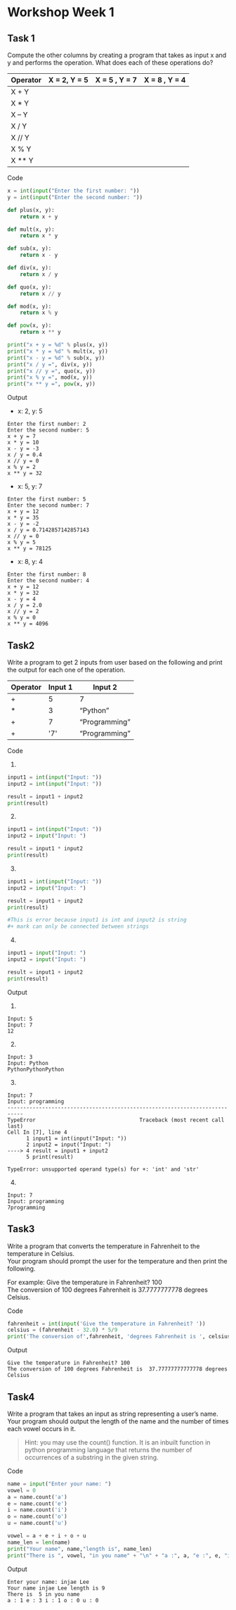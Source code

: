 # Workshop Week 1

## Task 1
Compute the other columns by creating a program that takes as input x and y and performs the operation. What does each of these operations do?

|Operator|X = 2, Y = 5|X = 5 , Y = 7|X = 8 , Y = 4|
|------|---|---|---|
|X + Y|||
|X * Y|||
|X – Y|||
|X / Y|||
|X // Y|||
|X % Y|||
|X ** Y|||

Code
```py
x = int(input("Enter the first number: "))
y = int(input("Enter the second number: "))

def plus(x, y):
    return x + y

def mult(x, y):
    return x * y

def sub(x, y):
    return x - y

def div(x, y):
    return x / y

def quo(x, y):
    return x // y

def mod(x, y):
    return x % y

def pow(x, y):
    return x ** y

print("x + y = %d" % plus(x, y))
print("x * y = %d" % mult(x, y))
print("x - y = %d" % sub(x, y))
print("x / y =", div(x, y))
print("x // y =", quo(x, y))
print("x % y =", mod(x, y))
print("x ** y =", pow(x, y))
```
Output
- x: 2, y: 5
```
Enter the first number: 2
Enter the second number: 5
x + y = 7
x * y = 10
x - y = -3
x / y = 0.4
x // y = 0
x % y = 2
x ** y = 32
```
- x: 5, y: 7
```
Enter the first number: 5
Enter the second number: 7
x + y = 12
x * y = 35
x - y = -2
x / y = 0.7142857142857143
x // y = 0
x % y = 5
x ** y = 78125
```
- x: 8, y: 4
```
Enter the first number: 8
Enter the second number: 4
x + y = 12
x * y = 32
x - y = 4
x / y = 2.0
x // y = 2
x % y = 0
x ** y = 4096
```

## Task2
Write a program to get 2 inputs from user based on the following and print the output for each one of the operation.

|Operator|Input 1|Input 2|
|------|---|---|
|+|5|7|
|*|3|“Python”|
|+|7|“Programming”|
|+|'7'|“Programming”|

Code

1)
```py
input1 = int(input("Input: "))
input2 = int(input("Input: "))

result = input1 + input2
print(result)
```
2)
```py
input1 = int(input("Input: "))
input2 = input("Input: ")

result = input1 * input2
print(result)
```
3)
```py
input1 = int(input("Input: "))
input2 = input("Input: ")

result = input1 + input2
print(result)

#This is error because input1 is int and input2 is string
#+ mark can only be connected between strings
```
4)
```py
input1 = input("Input: ")
input2 = input("Input: ")

result = input1 + input2
print(result)
```
Output

1)
```
Input: 5
Input: 7
12
```
2)
```
Input: 3
Input: Python
PythonPythonPython
```
3)
```
Input: 7
Input: programming
---------------------------------------------------------------------------
TypeError                                 Traceback (most recent call last)
Cell In [7], line 4
      1 input1 = int(input("Input: "))
      2 input2 = input("Input: ")
----> 4 result = input1 + input2
      5 print(result)

TypeError: unsupported operand type(s) for +: 'int' and 'str'

```
4)
```
Input: 7
Input: programming
7programming
```

## Task3
Write a program that converts the temperature in Fahrenheit to the temperature in Celsius.   
Your program should prompt the user for the temperature and then print the following.   

For example:
Give the temperature in Fahrenheit? 100   
The conversion of 100 degrees Fahrenheit is 37.7777777778 degrees Celsius.  

Code
```py
fahrenheit = int(input('Give the temperature in Fahrenheit? '))
celsius = (fahrenheit - 32.0) * 5/9
print('The conversion of',fahrenheit, 'degrees Fahrenheit is ', celsius, 'degrees Celsius')
```
Output
```
Give the temperature in Fahrenheit? 100
The conversion of 100 degrees Fahrenheit is  37.77777777777778 degrees Celsius
```
## Task4
Write a program that takes an input as string representing a user’s name. Your program should output the length of the name and the number of times each vowel occurs in it.

> Hint: you may use the count() function. It is an inbuilt function in python programming language that returns the number of occurrences of a substring in the given string.

Code
```py
name = input("Enter your name: ")
vowel = 0
a = name.count('a')
e = name.count('e')
i = name.count('i')
o = name.count('o')
u = name.count('u')

vowel = a + e + i + o + u
name_len = len(name)
print("Your name", name,"length is", name_len)
print("There is ", vowel, "in you name" + "\n" + "a :", a, "e :", e, "i :", i, "o :", o, "u :", u)
```
Output
```
Enter your name: injae Lee
Your name injae Lee length is 9
There is  5 in you name
a : 1 e : 3 i : 1 o : 0 u : 0
```
